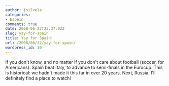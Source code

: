 ```yaml
---
author: jsilvela
categories:
- Espein
comments: true
date: 2008-06-22T23:37:02Z
slug: yay-for-spain
title: Yay for Spain!
url: /2008/06/22/yay-for-spain/
wordpress_id: 30
---
```


If you don't know, and no matter if you don't care about football (soccer, for Americans): Spain beat Italy, to advance to semi-finals in the Eurocup. This is historical: we hadn't made it this far in over 20 years. Next, Russia. I'll definitely find a place to watch!
